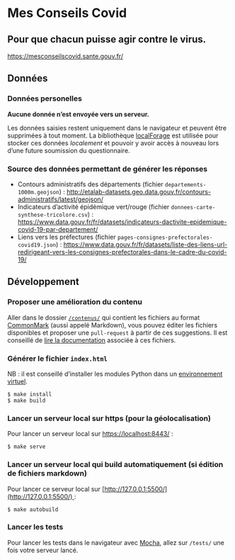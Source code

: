 # Mes Conseils Covid

## Pour que chacun puisse agir contre le virus.

https://mesconseilscovid.sante.gouv.fr/

## Données

### Données personelles

**Aucune donnée n’est envoyée vers un serveur.**

Les données saisies restent uniquement dans le navigateur et peuvent être supprimées à tout moment. La bibliothèque [localForage](https://github.com/localForage/localForage/) est utilisée pour stocker ces données *localement* et pouvoir y avoir accès à nouveau lors d’une future soumission du questionnaire.


### Source des données permettant de générer les réponses

-   Contours administratifs des départements (fichier `departements-1000m.geojson`) : http://etalab-datasets.geo.data.gouv.fr/contours-administratifs/latest/geojson/
-   Indicateurs d’activité épidémique vert/rouge (fichier `donnees-carte-synthese-tricolore.csv`) : https://www.data.gouv.fr/fr/datasets/indicateurs-dactivite-epidemique-covid-19-par-departement/
-   Liens vers les préfectures (fichier `pages-consignes-prefectorales-covid19.json`) : https://www.data.gouv.fr/fr/datasets/liste-des-liens-url-redirigeant-vers-les-consignes-prefectorales-dans-le-cadre-du-covid-19/


## Développement

### Proposer une amélioration du contenu

Aller dans le dossier [`/contenus/`](contenus/) qui contient les fichiers au format [CommonMark](https://commonmark.org/) (aussi appelé Markdown), vous pouvez éditer les fichiers disponibles et proposer une `pull-request` à partir de ces suggestions. Il est conseillé de [lire la documentation](contenus#contenus) associée à ces fichiers.

### Générer le fichier `index.html`

NB : il est conseillé d’installer les modules Python dans un [environnement virtuel](https://docs.python.org/3/tutorial/venv.html).

```
$ make install
$ make build
```

### Lancer un serveur local sur https (pour la géolocalisation)

Pour lancer un serveur local sur [https://localhost:8443/](https://localhost:8443/) :

```
$ make serve
```

### Lancer un serveur local qui build automatiquement (si édition de fichiers markdown)

Pour lancer ce serveur local sur [http://127.0.0.1:5500/](http://127.0.0.1:5500/) :

```
$ make autobuild
```

### Lancer les tests

Pour lancer les tests dans le navigateur avec [Mocha](https://mochajs.org/), allez sur `/tests/` une fois votre serveur lancé.
